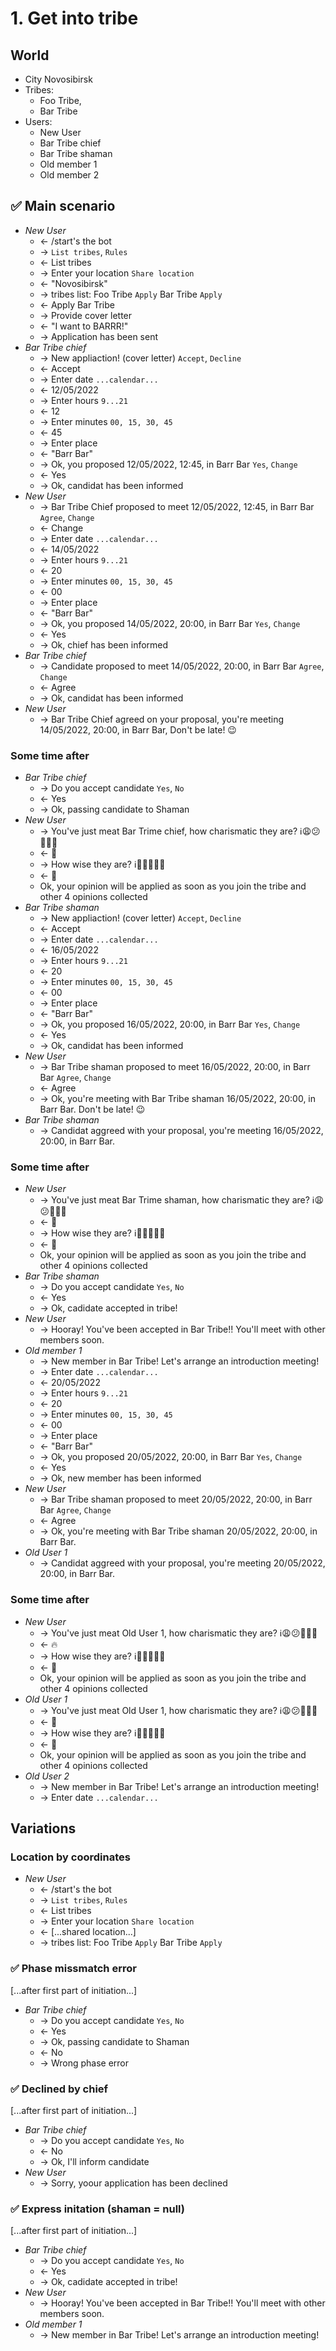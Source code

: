 # 1. Get into tribe

## World

-   City Novosibirsk
-   Tribes:
    -   Foo Tribe,
    -   Bar Tribe
-   Users:
    -   New User
    -   Bar Tribe chief
    -   Bar Tribe shaman
    -   Old member 1
    -   Old member 2

## ✅ Main scenario

-   _New User_
    -   ← /start's the bot
    -   → `List tribes`, `Rules`
    -   ← List tribes
    -   → Enter your location `Share location`
    -   ← "Novosibirsk"
    -   → tribes list: Foo Tribe `Apply` Bar Tribe `Apply`
    -   ← Apply Bar Tribe
    -   → Provide cover letter
    -   ← "I want to BARRR!"
    -   → Application has been sent
-   _Bar Tribe chief_
    -   → New appliaction! (cover letter) `Accept`, `Decline`
    -   ← Accept
    -   → Enter date `...calendar...`
    -   ← 12/05/2022
    -   → Enter hours `9...21`
    -   ← 12
    -   → Enter minutes `00, 15, 30, 45`
    -   ← 45
    -   → Enter place
    -   ← "Barr Bar"
    -   → Ok, you proposed 12/05/2022, 12:45, in Barr Bar `Yes`, `Change`
    -   ← Yes
    -   → Ok, candidat has been informed
-   _New User_
    -   → Bar Tribe Chief proposed to meet 12/05/2022, 12:45, in Barr Bar `Agree`, `Change`
    -   ← Change
    -   → Enter date `...calendar...`
    -   ← 14/05/2022
    -   → Enter hours `9...21`
    -   ← 20
    -   → Enter minutes `00, 15, 30, 45`
    -   ← 00
    -   → Enter place
    -   ← "Barr Bar"
    -   → Ok, you proposed 14/05/2022, 20:00, in Barr Bar `Yes`, `Change`
    -   ← Yes
    -   → Ok, chief has been informed
-   _Bar Tribe chief_
    -   → Candidate proposed to meet 14/05/2022, 20:00, in Barr Bar `Agree`, `Change`
    -   ← Agree
    -   → Ok, candidat has been informed
-   _New User_
    -   → Bar Tribe Chief agreed on your proposal, you're meeting 14/05/2022, 20:00, in Barr Bar, Don't be late! 😉

### Some time after

-   _Bar Tribe chief_
    -   → Do you accept candidate `Yes`, `No`
    -   ← Yes
    -   → Ok, passing candidate to Shaman
-   _New User_
    -   → You've just meat Bar Trime chief, how charismatic they are? ℹ️😩😕🤔🤩🔥
    -   ← 🤩
    -   → How wise they are? ℹ️🤪🤥🤔🥸🦉
    -   ← 🤔
    -   Ok, your opinion will be applied as soon as you join the tribe and other 4 opinions collected
-   _Bar Tribe shaman_
    -   → New appliaction! (cover letter) `Accept`, `Decline`
    -   ← Accept
    -   → Enter date `...calendar...`
    -   ← 16/05/2022
    -   → Enter hours `9...21`
    -   ← 20
    -   → Enter minutes `00, 15, 30, 45`
    -   ← 00
    -   → Enter place
    -   ← "Barr Bar"
    -   → Ok, you proposed 16/05/2022, 20:00, in Barr Bar `Yes`, `Change`
    -   ← Yes
    -   → Ok, candidat has been informed
-   _New User_
    -   → Bar Tribe shaman proposed to meet 16/05/2022, 20:00, in Barr Bar `Agree`, `Change`
    -   ← Agree
    -   → Ok, you're meeting with Bar Tribe shaman 16/05/2022, 20:00, in Barr Bar. Don't be late! 😉
-   _Bar Tribe shaman_
    -   → Candidat aggreed with your proposal, you're meeting 16/05/2022, 20:00, in Barr Bar.

### Some time after

-   _New User_
    -   → You've just meat Bar Trime shaman, how charismatic they are? ℹ️😩😕🤔🤩🔥
    -   ← 🤩
    -   → How wise they are? ℹ️🤪🤥🤔🥸🦉
    -   ← 🦉
    -   Ok, your opinion will be applied as soon as you join the tribe and other 4 opinions collected
-   _Bar Tribe shaman_
    -   → Do you accept candidate `Yes`, `No`
    -   ← Yes
    -   → Ok, cadidate accepted in tribe!
-   _New User_
    -   → Hooray! You've been accepted in Bar Tribe!! You'll meet with other members soon.
-   _Old member 1_
    -   → New member in Bar Tribe! Let's arrange an introduction meeting!
    -   → Enter date `...calendar...`
    -   ← 20/05/2022
    -   → Enter hours `9...21`
    -   ← 20
    -   → Enter minutes `00, 15, 30, 45`
    -   ← 00
    -   → Enter place
    -   ← "Barr Bar"
    -   → Ok, you proposed 20/05/2022, 20:00, in Barr Bar `Yes`, `Change`
    -   ← Yes
    -   → Ok, new member has been informed
-   _New User_
    -   → Bar Tribe shaman proposed to meet 20/05/2022, 20:00, in Barr Bar `Agree`, `Change`
    -   ← Agree
    -   → Ok, you're meeting with Bar Tribe shaman 20/05/2022, 20:00, in Barr Bar.
-   _Old User 1_
    -   → Candidat aggreed with your proposal, you're meeting 20/05/2022, 20:00, in Barr Bar.

### Some time after

-   _New User_
    -   → You've just meat Old User 1, how charismatic they are? ℹ️😩😕🤔🤩🔥
    -   ← 🔥
    -   → How wise they are? ℹ️🤪🤥🤔🥸🦉
    -   ← 🤪
    -   Ok, your opinion will be applied as soon as you join the tribe and other 4 opinions collected
-   _Old User 1_
    -   → You've just meat Old User 1, how charismatic they are? ℹ️😩😕🤔🤩🔥
    -   ← 🤔
    -   → How wise they are? ℹ️🤪🤥🤔🥸🦉
    -   ← 🤔
    -   Ok, your opinion will be applied as soon as you join the tribe and other 4 opinions collected
-   _Old User 2_
    -   → New member in Bar Tribe! Let's arrange an introduction meeting!
    -   → Enter date `...calendar...`

## Variations

### Location by coordinates

-   _New User_
    -   ← /start's the bot
    -   → `List tribes`, `Rules`
    -   ← List tribes
    -   → Enter your location `Share location`
    -   ← [...shared location...]
    -   → tribes list: Foo Tribe `Apply` Bar Tribe `Apply`

### ✅ Phase missmatch error

[...after first part of initiation...]

-   _Bar Tribe chief_
    -   → Do you accept candidate `Yes`, `No`
    -   ← Yes
    -   → Ok, passing candidate to Shaman
    -   ← No
    -   → Wrong phase error

### ✅ Declined by chief

[...after first part of initiation...]

-   _Bar Tribe chief_
    -   → Do you accept candidate `Yes`, `No`
    -   ← No
    -   → Ok, I'll inform candidate
-   _New User_
    -   → Sorry, yoour application has been declined

### ✅ Express initation (shaman = null)

[...after first part of initiation...]

-   _Bar Tribe chief_
    -   → Do you accept candidate `Yes`, `No`
    -   ← Yes
    -   → Ok, cadidate accepted in tribe!
-   _New User_
    -   → Hooray! You've been accepted in Bar Tribe!! You'll meet with other members soon.
-   _Old member 1_
    -   → New member in Bar Tribe! Let's arrange an introduction meeting!
